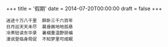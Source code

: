 +++
title = '假期'
date = 2014-07-20T00:00:00
draft = false
+++



```text
迷途十万八千里  醉卧三千六百年
日月巡天天未尽  晨昏画地地孤悬
冷茶轻读东华录  暑榻重温野获编
漫说登临身局促  不知梦里可成眠
```
